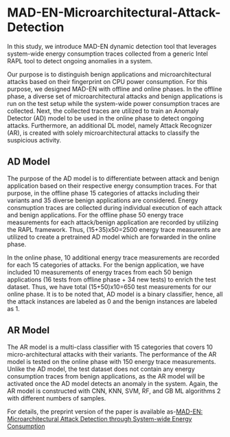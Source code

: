 # MAD-EN-Microarchitectural-Attack-Detection
In this study, we introduce MAD-EN dynamic detection tool that leverages system-wide energy consumption traces collected from a generic Intel RAPL tool to detect ongoing anomalies in a system.

Our purpose is to distinguish benign applications and microarchitectural attacks based on their fingerprint on CPU power consumption. For this purpose, we designed MAD-EN with offline and online phases. In the offline phase, a diverse set of microarchitectural attacks and benign applications is run on the test setup while the system-wide power consumption traces are collected. Next, the collected traces are utilized to train an Anomaly Detector (AD) model to be used in the online phase to detect ongoing attacks. Furthermore, an additional DL model, namely Attack Recognizer (AR), is created with solely microarchitectural attacks to classify the suspicious activity. 

## AD Model
The purpose of the AD model is to differentiate between attack and benign application based on their respective energy consumption traces. For that purpose, in the offline phase 15 categories of attacks including their variants and 35 diverse benign applications are considered. Energy consmuption traces are collected during individual execution of each attack and benign applications. For the offline phase 50 energy trace measurements for each attack/benign application are recorded by utilizing the RAPL framework. Thus, (15+35)x50=2500 energy trace measurents are utilized to create a pretrained AD model which are forwarded in the online phase. 

In the online phase, 10 additional energy trace measurements are recorded for each 15 categories of attacks. For the benign application, we have included 10 measurements of energy traces from each 50 benign applications (16 tests from offline phase + 34 new tests) to enrich the test dataset. Thus, we have total (15+50)x10=650 test measurements for our online phase. It is to be noted that, AD model is a binary classifier, hence, all the attack instances are labeled as 0 and the benign instances are labeled as 1.


## AR Model
The AR model is a multi-class classifier with 15 categories that covers 10 micro-architectural attacks with their variants. The performance of the
AR model is tested on the online phase with 150 energy trace measurements. Unlike the AD model, the test dataset does not contain any energy consumption
traces from benign applications, as the AR model will be activated once the AD model detects an anomaly in the system. Again, the AR model is constructed
with CNN, KNN, SVM, RF, and GB ML algorithms 2 with different numbers of samples.

For details, the preprint version of the paper is available as-[MAD-EN: Microarchitectural Attack Detection through System-wide Energy Consumption](https://arxiv.org/abs/2206.00101#)
